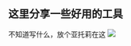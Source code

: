 

## 这里分享一些好用的工具

不知道写什么，放个亚托莉在这
<img src='../../../../assets/xingsi/game/Tool/Tool_0.png' loading='lazy'>